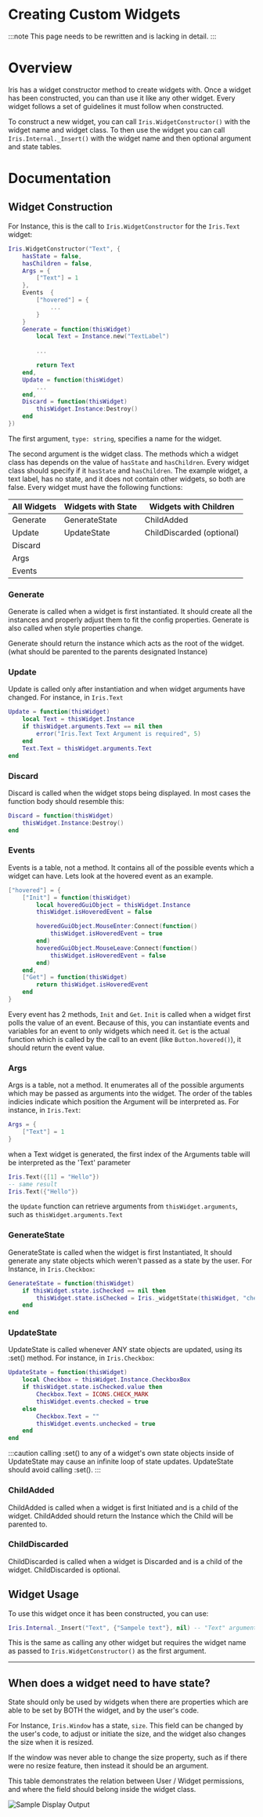 # Creating Custom Widgets

:::note
This page needs to be rewritten and is lacking in detail.
:::

# Overview

Iris has a widget constructor method to create widgets with. Once a widget has been constructed, you can than use it like any other widget. Every widget follows a set of guidelines it must follow when constructed.

To construct a new widget, you can call `Iris.WidgetConstructor()` with the widget name and widget class. To then use the widget you can call `Iris.Internal._Insert()` with the widget name and then optional argument and state tables.

# Documentation

## Widget Construction

For Instance, this is the call to `Iris.WidgetConstructor` for the `Iris.Text` widget:
```lua
Iris.WidgetConstructor("Text", {
    hasState = false,
    hasChildren = false,
    Args = {
        ["Text"] = 1
    },
    Events  {
        ["hovered"] = {
            ...
        }
    }
    Generate = function(thisWidget)
        local Text = Instance.new("TextLabel")
        
        ...

        return Text
    end,
    Update = function(thisWidget)
        ...
    end,
    Discard = function(thisWidget)
        thisWidget.Instance:Destroy()
    end
})
```


The first argument, `type: string`, specifies a name for the widget.


The second argument is the widget class. The methods which a widget class has depends on the value of `hasState` and `hasChildren`. Every widget class should specify if it `hasState` and `hasChildren`. The example widget, a text label, has no state, and it does not contain other widgets, so both are false. Every widget must have the following functions:

| All Widgets | Widgets with State | Widgets with Children     |
| ----------- | ------------------ | ------------------------- |
| Generate    | GenerateState      | ChildAdded                |
| Update      | UpdateState        | ChildDiscarded (optional) |
| Discard     |                    |                           |
| Args        |                    |                           |
| Events      |                    |                           |

### Generate
Generate is called when a widget is first instantiated. It should create all the instances and properly adjust them to fit the config properties.
Generate is also called when style properties change.

Generate should return the instance which acts as the root of the widget. (what should be parented to the parents designated Instance)

### Update
Update is called only after instantiation and when widget arguments have changed. 
For instance, in `Iris.Text`
```lua
Update = function(thisWidget)
    local Text = thisWidget.Instance
    if thisWidget.arguments.Text == nil then
        error("Iris.Text Text Argument is required", 5)
    end
    Text.Text = thisWidget.arguments.Text
end
```

### Discard
Discard is called when the widget stops being displayed. In most cases the function body should resemble this:
```lua
Discard = function(thisWidget)
    thisWidget.Instance:Destroy()
end
```

### Events
Events is a table, not a method. It contains all of the possible events which a widget can have. Lets look at the hovered event as an example.
```lua
["hovered"] = {
    ["Init"] = function(thisWidget)
        local hoveredGuiObject = thisWidget.Instance
        thisWidget.isHoveredEvent = false

        hoveredGuiObject.MouseEnter:Connect(function()
            thisWidget.isHoveredEvent = true
        end)
        hoveredGuiObject.MouseLeave:Connect(function()
            thisWidget.isHoveredEvent = false
        end)
    end,
    ["Get"] = function(thisWidget)
        return thisWidget.isHoveredEvent
    end
}
```
Every event has 2 methods, `Init` and `Get`. 
`Init` is called when a widget first polls the value of an event.
Because of this, you can instantiate events and variables for an event to only widgets which need it.
`Get` is the actual function which is called by the call to an event (like `Button.hovered()`), it should return the event value.

### Args
Args is a table, not a method. It enumerates all of the possible arguments which may be passed as arguments into the widget.
The order of the tables indicies indicate which position the Argument will be interpreted as. For instance, in `Iris.Text`:
```lua
Args = {
    ["Text"] = 1
}
```
when a Text widget is generated, the first index of the Arguments table will be interpreted as the 'Text' parameter
```lua
Iris.Text({[1] = "Hello"})
-- same result
Iris.Text({"Hello"})
```
the `Update` function can retrieve arguments from `thisWidget.arguments`, such as `thisWidget.arguments.Text`

### GenerateState
GenerateState is called when the widget is first Instantiated, It should generate any state objects which weren't passed as a state by the user.
For Instance, in `Iris.Checkbox`:
```lua
GenerateState = function(thisWidget)
    if thisWidget.state.isChecked == nil then
        thisWidget.state.isChecked = Iris._widgetState(thisWidget, "checked", false)
    end
end
```

### UpdateState
UpdateState is called whenever ANY state objects are updated, using its :set() method.
For instance, in `Iris.Checkbox`:
```lua
UpdateState = function(thisWidget)
    local Checkbox = thisWidget.Instance.CheckboxBox
    if thisWidget.state.isChecked.value then
        Checkbox.Text = ICONS.CHECK_MARK
        thisWidget.events.checked = true
    else
        Checkbox.Text = ""
        thisWidget.events.unchecked = true
    end
end
```
:::caution
calling :set() to any of a widget's own state objects inside of UpdateState may cause an infinite loop of state updates.
UpdateState should avoid calling :set().
:::

### ChildAdded
ChildAdded is called when a widget is first Initiated and is a child of the widget. ChildAdded should return the Instance which the Child will be parented to.

### ChildDiscarded
ChildDiscarded is called when a widget is Discarded and is a child of the widget. ChildDiscarded is optional.

## Widget Usage

To use this widget once it has been constructed, you can use:
```lua
Iris.Internal._Insert("Text", {"Sampele text"}, nil) -- "Text" argument and no state
```
This is the same as calling any other widget but requires the widget name as passed to `Iris.WidgetConstructor()` as the first argument.

***

## When does a widget need to have state?
State should only be used by widgets when there are properties which are able to be set by BOTH the widget, and by the user's code.

For Instance, `Iris.Window` has a state, `size`. This field can be changed by the user's code, to adjust or initiate the size, and the widget also changes the size when it is resized.

If the window was never able to change the size property, such as if there were no resize feature, then instead it should be an argument.

This table demonstrates the relation between User / Widget permissions, and where the field should belong inside the widget class.
<div align="Left">
    <img src="https://raw.githubusercontent.com/Michael-48/Iris/main/assets/IrisHelpfulChart.png" alt="Sample Display Output"/>
</div>
